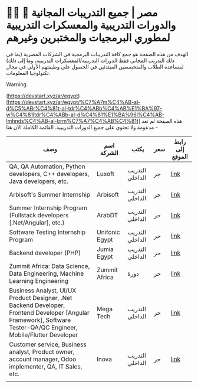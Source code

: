 # 👨‍💻 🚀 مصر | جميع التدريبات المجانية والدورات التدريبية والمعسكرات التدريبية لمطوري البرمجيات والمختبرين وغيرهم 

الهدف من هذه الصفحة هو جمع كافة التدريبات البرمجية في الشركات المصرية (بما في ذلك التدريب المجاني فقط الدورات التدريبية/المعسكرات التدريبية، وما إلى ذلك) لمساعدة الطلاب والمتخصصين المبتدئين في الحصول على وظيفتهم الأولى في مجال تكنولوجيا المعلومات.

> [!WARNING]
> (https://devstart.xyz/ar/egypt)[https://devstart.xyz/ar/egypt/%C7%A7m%C4%AB-al-d%C5%ABr%C4%81t-al-tdr%C4%ABb%C4%AB%E1%BA%97-w%C4%81ltdr%C4%ABb-al-d%C4%81%E1%BA%96l%C4%AB-lmhnds%C4%AB-al-brm%C7%A7%C4%AB%C4%81t]         هذه الصفحة لم تعد مدعومة ولا تحتوي على جميع الدورات التدريبية. القائمة الكاملة الآن هنا -

| وصف                                                                                                                                                                | اسم الشركة     | يكتب            | سعر | رابط إلى الموقع                                                                                                                        |
|--------------------------------------------------------------------------------------------------------------------------------------------------------------------|----------------|-----------------|-----|----------------------------------------------------------------------------------------------------------------------------------------|
| QA, QA Automation, Python developers, C++ developers, Java developers, etc.                                                                                        | Luxoft         | التدريب الداخلي | حر  | [link](https://career.luxoft.com/jobs?keyword=intern)                                                                                  |
| Arbisoft's Summer Internship                                                                                                                                       | Arbisoft       | التدريب الداخلي | حر  | [link](https://arbisoft.hirestream.io/careers/jobs/?search=intern)                                                                     |
| Summer Internship Program (Fullstack developers [.Net/Angular], etc.)                                                                                              | ArabDT         | التدريب الداخلي | حر  | [link](https://arabdt.com/career/internship-openings/)                                                                                 |
| Software Testing Internship Program                                                                                                                                | Unifonic Egypt | التدريب الداخلي | حر  | [link](https://www.linkedin.com/posts/menna-abdelmotaleb-7264b1124_unifonic-software-testing-intern-activity-7206573366617583616-EmX6) |
| Backend developer (PHP)                                                                                                                                            | Jumia Egypt    | التدريب الداخلي | حر  | [link](https://www.linkedin.com/posts/ahmed-hamdy-408b21237_backend-internship-activity-7193252752116924416-u_9B)                      |
| Zummit Africa: Data Science, Data Engineering, Machine Learning Engineering                                                                                        | Zummit Africa  | دورة            | حر  | [link](https://zummitafrica.com/programs)                                                                                              |
| Business Analyst, UI/UX Product Designer, .Net Backend Developer, Frontend Developer [Angular Framework], Software Tester-QA/QC Engineer, Mobile/Flutter Developer | Mega Tech      | التدريب الداخلي | حر  | [link](https://www.linkedin.com/posts/ahmednoaman_copied-activity-7206692834190540802-39N4)                                            |
| Customer service, Business analyst, Product owner, account manager, Odoo implementer, QA, IT Sales, etc.                                                           | Inova          | التدريب الداخلي | حر  | [link](https://inovaeg.com/jobs/)                                                                                                      |
|                                                                                                                                                                    |                |                 |     |                                                                                                                                        |